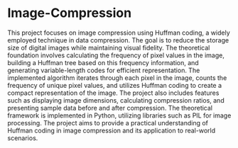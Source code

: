 # Image-Compression
This project focuses on image compression using Huffman coding, a widely employed 
technique in data compression. The goal is to reduce the storage size of digital images while 
maintaining visual fidelity. The theoretical foundation involves calculating the frequency of 
pixel values in the image, building a Huffman tree based on this frequency information, and 
generating variable-length codes for efficient representation. The implemented algorithm 
iterates through each pixel in the image, counts the frequency of unique pixel values, and 
utilizes Huffman coding to create a compact representation of the image. The project also 
includes features such as displaying image dimensions, calculating compression ratios, and 
presenting sample data before and after compression. The theoretical framework is 
implemented in Python, utilizing libraries such as PIL for image processing. The project aims 
to provide a practical understanding of Huffman coding in image compression and its 
application to real-world scenarios.
